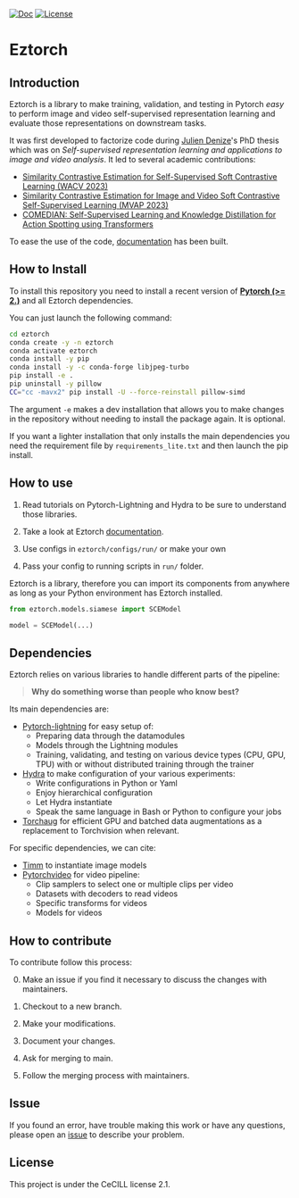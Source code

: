 [![Doc](https://img.shields.io/badge/doc-latest-blue.svg)](https://juliendenize.github.io/eztorch/index.html)
[![License](https://img.shields.io/badge/license-CeCILL--C-green.svg)](LICENSE)

<!-- start intro -->

# Eztorch

## Introduction

Eztorch is a library to make training, validation, and testing in Pytorch *easy* to perform image and video self-supervised representation learning and evaluate those representations on downstream tasks. 

It was first developed to factorize code during [Julien Denize](https://juliendenize.github.io/)'s PhD thesis which was on *Self-supervised representation learning and applications to image and video analysis*.
It led to several academic contributions:
<!-- end intro -->

- [Similarity Contrastive Estimation for Self-Supervised Soft Contrastive Learning (WACV 2023)](./docs/source/contributions/sce_wacv.md)
- [Similarity Contrastive Estimation for Image and Video Soft Contrastive Self-Supervised Learning (MVAP 2023)](./docs/source/contributions/sce_mvap.md)
- [COMEDIAN: Self-Supervised Learning and Knowledge Distillation for Action Spotting using Transformers](./docs/source/contributions/comedian.md)

<!-- start readme+ -->

To ease the use of the code, [documentation](https://juliendenize.github.io/eztorch/index.html) has been built.


## How to Install

To install this repository you need to install a recent version of [**Pytorch (>= 2.)**](https://pytorch.org/get-started/locally/) and all Eztorch dependencies.

You can just launch the following command:
```bash
cd eztorch
conda create -y -n eztorch
conda activate eztorch
conda install -y pip
conda install -y -c conda-forge libjpeg-turbo
pip install -e .
pip uninstall -y pillow
CC="cc -mavx2" pip install -U --force-reinstall pillow-simd
```

The argument `-e` makes a dev installation that allows you to make changes in the repository without needing to install the package again. It is optional.

If you want a lighter installation that only installs the main dependencies you need the requirement file by `requirements_lite.txt` and then launch the pip install.

## How to use

1. Read tutorials on Pytorch-Lightning and Hydra to be sure to understand those libraries.

2. Take a look at Eztorch [documentation](https://juliendenize.github.io/eztorch/index.html).

3. Use configs in ``eztorch/configs/run/`` or make your own

4. Pass your config to running scripts in ``run/`` folder.

Eztorch is a library, therefore you can import its components from anywhere as long as your Python environment has Eztorch installed.

```python
from eztorch.models.siamese import SCEModel

model = SCEModel(...)
```

## Dependencies

Eztorch relies on various libraries to handle different parts of the pipeline:
>**Why do something worse than people who know best?**

Its main dependencies are:

- [Pytorch-lightning](https://pytorch-lightning.readthedocs.io/en/stable/) for easy setup of:
   - Preparing data through the datamodules
   - Models through the Lightning modules
   - Training, validating, and testing on various device types (CPU, GPU, TPU) with or without distributed training through the trainer
- [Hydra](https://hydra.cc/) to make configuration of your various experiments:
   - Write configurations in Python or Yaml
   - Enjoy hierarchical configuration
   - Let Hydra instantiate
   - Speak the same language in Bash or Python to configure your jobs
- [Torchaug](https://torchaug.readthedocs.io/en/stable/) for efficient GPU and batched data augmentations as a replacement to Torchvision when relevant.

For specific dependencies, we can cite:

- [Timm](https://github.com/rwightman/pytorch-image-models) to instantiate image models
- [Pytorchvideo](https://pytorchvideo.readthedocs.io/en/stable/) for video pipeline:
   - Clip samplers to select one or multiple clips per video
   - Datasets with decoders to read videos
   - Specific transforms for videos
   - Models for videos

## How to contribute

To contribute follow this process:

0. Make an issue if you find it necessary to discuss the changes with maintainers.

1. Checkout to a new branch.

2. Make your modifications.

3. Document your changes.

4. Ask for merging to main.

5. Follow the merging process with maintainers.

## Issue

If you found an error, have trouble making this work or have any questions, please open an [issue](https://github.com/juliendenize/eztorch/issues) to describe your problem.

## License

This project is under the CeCILL license 2.1.

<!-- end readme+ -->
